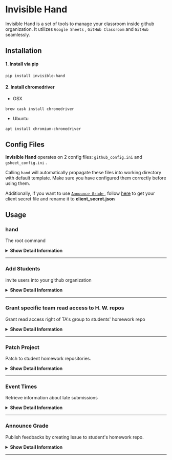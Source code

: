 # Invisible Hand

Invisible Hand is a set of tools to manage your classroom inside github organization. It utilizes `Google Sheets` , `GitHub Classroom` and `GitHub` seamlessly.

## Installation

#### 1. Install via pip

 `pip install invisible-hand`

#### 2. Install chromedriver

* OSX

 `brew cask install chromedriver`
* Ubuntu

 `apt install chromium-chromedriver`

## Config Files

__Invisible Hand__ operates on 2 config files: `github_config.ini` and `gsheet_config.ini` .

Calling `hand` will automatically propagate these files into working directory with default template. Make sure you have configured them correctly before using them.

Additionally, if you want to use [ `Announce Grade` ](#announce-grade), follow [here](https://pygsheets.readthedocs.io/en/stable/authorization.html) to get your client secret file and rename it to __client_secret.json__

## Usage

### hand

The root command

<details>
<summary><b>Show Detail Information</b></summary>

#### Help Message

append `-h` or `--help` options get help messages

``` sh
$ hand -h
Usage: hand [OPTIONS] COMMAND [ARGS]...

    Toolkits for compiler-f19

Options:
    -h, --help         Show this message and exit.

Commands:
    add-students       student_ids: ids to add
    announce-grade     announce student grades to each hw repo
    event-times        repo-hashes : list of <repo>:<hash> strings ex:...
    grant-team-access  Add students into a github team hw-prefix: prefix for...
    patch-project      Patch to student homeworks
```

</details>

---

### Add Students

invite users into your github organization

<details><summary><b>Show Detail Information</b></summary>

#### Format

``` sh
hand add-students [github_handle]...
```

> Use `-h` to see more detailed information about this command.

github_handle: github accounts

#### Example

``` sh
hand add-students ianre657 cmprfk1 cmprfk2 cmprfk3
```

#### Config file

* github_config.ini
  + `[github]:personal_access_token`
  + `[github]:organization`
  + `[add_students]:default_team_slug`

#### FAQ

* Some students report that they didn't get the invitation email.

    Invite student into your organization from their email. This should be Github's issue.

    > about 2 of 80 students got this issue from our previous experience.

</details>

---

### Grant specific team read access to H. W. repos

Grant read access right of TA's group to students' homework repo

<details><summary><b>Show Detail Information</b></summary>

#### Config File

* __github_config.ini__:
  + `[grant_read_access]:reader_team_slug` : team slug of your TA's group

#### Format

``` shell
hand grant-read-access <hw_title>
```

#### Example

``` shell
hand grant-read-access hw3
```

</details>

---

### Patch Project

Patch to student homework repositories.

<details><summary><b>Show Detail Information</b></summary>

#### Config File

* __github_config.ini__:
  + `[github]:personal_access_token`
  + `[github]:organization`
* __gsheet_config.ini__
  + `[google_spreadsheet]:spreadsheet_url`

#### Format

``` sh
hand patch-project <hw_title> [--only-repo] <patch_branch>
```

> Use `-h` to see more detailed information about this command.

Below is the standard workflow to follow.

#### Workflow

take homework : __ `hw3` __(the title of your homework in github classroom) for example:

1. The repo __ `tmpl-hw3` __ would be your template for initializing homeworks.
2. Create another repo to update your template, let's say: __ `tmpl-hw3-revise` __
3. Inside __ `tmpl-hw3-revise` __, create a revision branch __ `1-add-some-new-feature` __ (whatever you like) and an issuse named as the branch name (in this example, __ `1-add-some-new-feature` )__, which will be the content of your PR message.
4. Open github-classroom, choose your assignment (__ `hw3` __) and disable `assignment invitation URL` of __ `hw3` __.
5. Create an PR to your template repo (__ `hw3` __) by using this command.

    

``` sh
    hand patch-project hw3 --only-repo="tmpl-hw3" 1-add-some-new-feature
    ```

6. Accept the PR in your template repository (__ `tmpl-hw3` __). After that, enable the `assignment invitation URL` of `hw3` in GitHub Classroom. Now you have succcessfully updated your template repo.
7. Create PRs to students template repositories ( `hw3-<their github id>` ) by running the scirpt as followed.

    

``` sh
    hand patch-project hw3 1-add-some-new-feature
    ```

    This script would patch to every repository that uses __hw3__ as the prefix under your GitHub organization.

8. Merge the revision brnach __ `1-add-some-new-feature` __ into `master` in your __ `tmpl-hw3-revise` __ repo. After this step, all documents are updated.

#### Demo (Deprecated)

<img src="./demos/patcher.gif" alt="patcher-demo-video" width="640">

</details>

---

### Crawl Classroom

Crawling homework submission data from Github Classroom

<details><summary><b>Show Detail Information</b></summary>

This is a web crawler for Github Classroom, which is the input of [ `Event Times` ](#event-times)

#### Config File

* __github_config.ini__:
  + `[crawl_classroom]:login` : your login id in Github Classroom
  + `[crawl_classroom]:classroom_id` : the id field of your classroom RESTful page URL. (see the image below)

    <img src="./imgs/clsrm_id.png" alt="id field in the url of github classroom" width="640">

#### Format

``` sh
hand crawl-classroom [OPTIONS] HW_TITLE OUTPUT
```

> Use `-h` to see more detailed information about this command

#### Example

``` shell
hand crawl-classroom --passwd=(cat ~/cred/mypass) hw5 hw5_handle.txt
```

> This example suppose you use Fish Shell and store your password inside `~/cred/mypass`
Users should type their passsword inside the pop-up window if they don't provide their password in the argument

#### FAQ

* ChromeDriver

  

``` 
  selenium.common.exceptions.SessionNotCreatedException: Message: session not created: This version of ChromeDriver only supports Chrome version 79
  ```

  upgrade your chromedriver via `brew cask upgrade chromedriver`
* All students not submitted
  + Remember to set deadline of hw on the GitHub classroom (note that deadline can only be set at a future time)

#### Demo

<img src="./demos/github_classroom_craw.gif" alt="github_classroom_craw" width="640">

</details>

---

### Event Times

Retrieve information about late submissions

<details><summary><b>Show Detail Information</b></summary>

#### What it actually does

Compare the last publish-time of specific git commit in each repository and print out which passed the deadline.

#### Config File

* __github_config.ini__:
  + `[event_times]:deadline` deadline for homework, in ISO8601 compatible format.

    For example `2019-11-12 23:59:59` (the timezone is set to your local timezone as default).

#### Format

``` sh
hand event-times <input_file> [--deadline="yyyy-mm-dd"]
```

__input-file__: file contains list of `repo-hash` .

__repo-hash__ : in the format of `<repo>:<git commit hash>` , (for example: hw0-ianre657:cb75e99)

Github API use the first 7 characters of a commit's SHA-1 value to communicate, so the hash we used here is in the length of 7.

> The input pairs `repo:hash` could be retrieve from [ `Crawl Classroom` ](#crawl-classroom).

__ `--deadline` __: it will use the variable inside `github_config.ini` as default.

__ `--target-team` __ (optional): teams to operate on (use team-slug)

#### Example

``` sh
hand event-times  --target-team="2020-inservice-students" --deadline="2019-11-12 23:59:59"  hw1-handin-0408.txt
```

#### Demo (need to be updated)

<img src="./demos/event_times.gif" alt="event-times-demo-video" width="640">

</details>

---

### Announce Grade

Publish feedbacks by creating Issue to student's homework repo.

<details><summary><b>Show Detail Information</b></summary>

#### Explanation

In every homework project, we would create a git repository for every student. Take homework `hw3` with two students `Anna` and `Bella` for example, we expect there would be two repos under our github organization, which is `hw3-Anna` and `hw3-Bella` .
During our grading process, T. A.s would record every grade in a google sheet with a tab named `hw3` and a markdown file for each student in every assignment as their feedbacks.
After their homeworks being graded, we use this code to publish student's grade by creating `Issue` s named `Grade for hw3` to each of their github repositories.

The markdown file for feedbacks contains python template strings, and those strings are the column names inside our google sheet tab `hw3` . One template string we used is students grades, this makes managing grades more easily.

To use this code, you need to fufill some assumptions.

Lets say you're about to announce the grade for `hw3` :

* prequisite:
  1. a git repo to store student feedback templates, which strutured as followed:

    

``` bash
        . Hw-manager # root of your git repo
        ├── hw3
        │   └── reports
        │       ├── 0411276.md
        │       ├── 0856039.md
        │       └── 0956323.md
        └── hw4 # other homework dir
    ```

    and inside `0411276.md` , it would be:
    

``` markdown
        # Information

        + Student Id: ${student_id}
        + Grade : ${grade}

        # <Some other important things...>
        ...
    ```

  2. a google sheet to store student information

        | student_id | grade |
        | :--------: | :---: |
        |  0856039   |  93   |
        |  0411276   |  80   |

#### Config file

* __github_config.ini__
  + `[github]:personal_access_token`
  + `[github]:organization`
  + `[announce_grade]:feedback_source_repo` (e.x.: Hw-manager)
* __gsheet_config.ini__
  + `[google_spreadsheet]:spreadsheet_id`
* __client_secret.json__ (follow [here](https://pygsheets.readthedocs.io/en/stable/authorization.html) to download your oauth2 secret file and renamed it to __client_secret.json__)

#### instructions to follow

1. Edit config files properly.
2. Create feedbacks for students in your `feedback_source_repo`
3. use this script

#### Format

``` sh
hand announce-grade <hw_title> [--only-id <student_id>]
```

option:

`--only-id` : only patch to this student id

#### Example

``` sh
hand announce-grade hw3 --only-id 0411276
```

</details>

---
